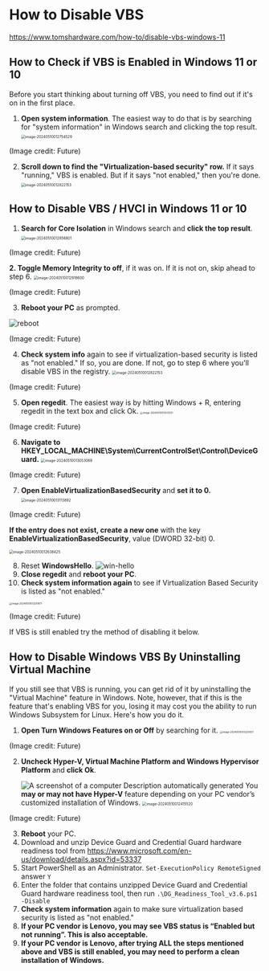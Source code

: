 # How to Disable VBS



https://www.tomshardware.com/how-to/disable-vbs-windows-11

## How to Check if VBS is Enabled in Windows 11 or 10

Before you start thinking about turning off VBS, you need to find out if it's on in the first place. 

1. **Open system information**. The easiest way to do that is by searching for "system information" in Windows search and clicking the top result.
   <img src="./How.to.Disable.VBS.assets/image-20240510012754529.png" alt="image-20240510012754529" style="zoom: 50%;" />

(Image credit: Future)

2. **Scroll down to find the "Virtualization-based security" row.** If it says "running," VBS is enabled. But if it says "not enabled," then you're done.
   <img src="./How.to.Disable.VBS.assets/image-20240510012822153.png" alt="image-20240510012822153" style="zoom:50%;" />





## How to Disable VBS / HVCI in Windows 11 or 10

1. **Search for Core Isolation** in Windows search and **click the top result**.
   <img src="./How.to.Disable.VBS.assets/image-20240510012856801.png" alt="image-20240510012856801" style="zoom:50%;" />

(Image credit: Future)

**2. Toggle Memory Integrity to off**, if it was on. If it is not on, skip ahead to step 6.
<img src="./How.to.Disable.VBS.assets/image-20240510012918600.png" alt="image-20240510012918600" style="zoom:50%;" />

(Image credit: Future)

3. **Reboot your PC** as prompted.

![reboot](./How.to.Disable.VBS.assets/CL8QLZCF2hkHBpRBSK6ZP6-320-80.png)

(Image credit: Future)

4. **Check system info** again to see if virtualization-based security is listed as "not enabled." If so, you are done. If not, go to step 6 where you'll disable VBS in the registry.
   <img src="./How.to.Disable.VBS.assets/image-20240510012822153.png" alt="image-20240510012822153" style="zoom:50%;" />

(Image credit: Future)

5. **Open regedit**. The easiest way is by hitting Windows + R, entering regedit in the text box and click Ok.
   <img src="./How.to.Disable.VBS.assets/image-20240510013031251.png" alt="image-20240510013031251" style="zoom:33%;" />

(Image credit: Future)

6. **Navigate to HKEY_LOCAL_MACHINE\System\CurrentControlSet\Control\DeviceGuard.**
   <img src="./How.to.Disable.VBS.assets/image-20240510013053069.png" alt="image-20240510013053069" style="zoom: 50%;" />

(Image credit: Future)

7. **Open EnableVirtualizationBasedSecurity** and **set it to 0.** 
   <img src="./How.to.Disable.VBS.assets/image-20240510013113892.png" alt="image-20240510013113892" style="zoom: 50%;" />

(Image credit: Future)

**If the entry does not exist, create a new one** with the key **EnableVirtualizationBasedSecurity**, value (DWORD 32-bit) 0.

<img src="./How.to.Disable.VBS.assets/image-20240510012638425.png" alt="image-20240510012638425" style="zoom: 50%;" />

8. Reset **WindowsHello**.
   ![win-hello](./How.to.Disable.VBS.assets/win-hello.webp) 
9. **Close regedit** and **reboot your PC**.
10. **Check system information again** to see if Virtualization Based Security is listed as  "not enabled." 
   <img src="./How.to.Disable.VBS.assets/image-20240510013201871.png" alt="image-20240510013201871" style="zoom:33%;" />

(Image credit: Future)

If VBS is still enabled try the method of disabling it below.

## How to Disable Windows VBS By Uninstalling Virtual Machine

If you still see that VBS is running, you can get rid of it by uninstalling the "Virtual Machine" feature in Windows. Note, however, that if this is the feature that's enabling VBS for you, losing it may cost you the ability to run Windows Subsystem for Linux. Here's how you do it.

1. **Open Turn Windows Features on or Off** by searching for it.
   <img src="./How.to.Disable.VBS.assets/image-20240510013225007.png" alt="image-20240510013225007" style="zoom: 33%;" />

(Image credit: Future)

2. **Uncheck Hyper-V, Virtual Machine Platform and Windows Hypervisor Platform** and **click Ok**.
   
   ![A screenshot of a computer  Description automatically generated](./How.to.Disable.VBS.assets/clip_image001.png)
    You **may or may not have Hyper-V** feature depending on your PC vendor’s customized installation of Windows.
   <img src="./How.to.Disable.VBS.assets/image-20240510012415520.png" alt="image-20240510012415520" style="zoom:50%;" />

(Image credit: Future)

3. **Reboot** your PC.
4. Download and unzip Device Guard and Credential Guard hardware readiness tool from https://www.microsoft.com/en-us/download/details.aspx?id=53337
5. Start PowerShell as an Administrator. `Set-ExecutionPolicy RemoteSigned` answer `Y`
6. Enter the folder that contains unzipped Device Guard and Credential Guard hardware readiness tool, then run `.\DG_Readiness_Tool_v3.6.ps1 -Disable`
7. **Check system information** again to make sure virtualization based security is listed as "not enabled."
8. **If your PC vendor is Lenovo, you may see VBS status is “Enabled but not running”. This is also acceptable.**
9. **If your PC vendor is Lenovo, after trying ALL the steps mentioned above and VBS is still enabled, you may need to perform a clean installation of Windows.**
